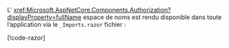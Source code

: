 L' <xref:Microsoft.AspNetCore.Components.Authorization?displayProperty=fullName> espace de noms est rendu disponible dans toute l’application via le `_Imports.razor` fichier :

[!code-razor[](imports-standalone.razor?highlight=3)]
